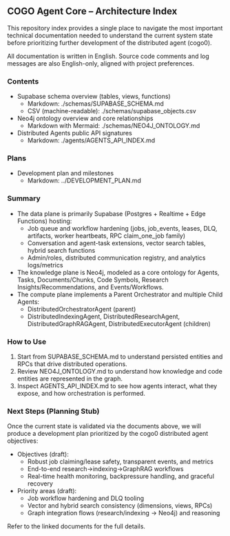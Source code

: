 ## COGO Agent Core – Architecture Index

This repository index provides a single place to navigate the most important technical documentation needed to understand the current system state before prioritizing further development of the distributed agent (cogo0).

All documentation is written in English. Source code comments and log messages are also English-only, aligned with project preferences.

### Contents
- Supabase schema overview (tables, views, functions)
  - Markdown: ./schemas/SUPABASE_SCHEMA.md
  - CSV (machine-readable): ./schemas/supabase_objects.csv
- Neo4j ontology overview and core relationships
  - Markdown with Mermaid: ./schemas/NEO4J_ONTOLOGY.md
- Distributed Agents public API signatures
  - Markdown: ./agents/AGENTS_API_INDEX.md
  
### Plans
- Development plan and milestones
  - Markdown: ../DEVELOPMENT_PLAN.md

### Summary
- The data plane is primarily Supabase (Postgres + Realtime + Edge Functions) hosting:
  - Job queue and workflow hardening (jobs, job_events, leases, DLQ, artifacts, worker heartbeats, RPC claim_one_job family)
  - Conversation and agent-task extensions, vector search tables, hybrid search functions
  - Admin/roles, distributed communication registry, and analytics logs/metrics
- The knowledge plane is Neo4j, modeled as a core ontology for Agents, Tasks, Documents/Chunks, Code Symbols, Research Insights/Recommendations, and Events/Workflows.
- The compute plane implements a Parent Orchestrator and multiple Child Agents:
  - DistributedOrchestratorAgent (parent)
  - DistributedIndexingAgent, DistributedResearchAgent, DistributedGraphRAGAgent, DistributedExecutorAgent (children)

### How to Use
1) Start from SUPABASE_SCHEMA.md to understand persisted entities and RPCs that drive distributed operations.
2) Review NEO4J_ONTOLOGY.md to understand how knowledge and code entities are represented in the graph.
3) Inspect AGENTS_API_INDEX.md to see how agents interact, what they expose, and how orchestration is performed.

### Next Steps (Planning Stub)
Once the current state is validated via the documents above, we will produce a development plan prioritized by the cogo0 distributed agent objectives:
- Objectives (draft):
  - Robust job claiming/lease safety, transparent events, and metrics
  - End-to-end research→indexing→GraphRAG workflows
  - Real-time health monitoring, backpressure handling, and graceful recovery
- Priority areas (draft):
  - Job workflow hardening and DLQ tooling
  - Vector and hybrid search consistency (dimensions, views, RPCs)
  - Graph integration flows (research/indexing → Neo4j) and reasoning

Refer to the linked documents for the full details.


